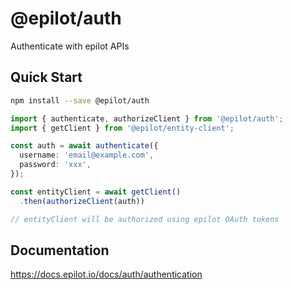 # @epilot/auth

Authenticate with epilot APIs

## Quick Start

```sh
npm install --save @epilot/auth
```

```typescript
import { authenticate, authorizeClient } from '@epilot/auth';
import { getClient } from '@epilot/entity-client';

const auth = await authenticate({
  username: 'email@example.com',
  password: 'xxx',
});

const entityClient = await getClient()
  .then(authorizeClient(auth))

// entityClient will be authorized using epilot OAuth tokens
```

## Documentation

https://docs.epilot.io/docs/auth/authentication

